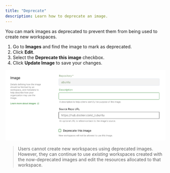 ```yaml
---
title: "Deprecate"
description: Learn how to deprecate an image.
---
```


You can mark images as deprecated to prevent them from being used to create new
workspaces.

1. Go to **Images** and find the image to mark as deprecated.
1. Click **Edit**.
1. Select the **Deprecate this image** checkbox.
1. Click **Update Image** to save your changes.

![Deprecating an image](../assets/images/deprecate-image.png)

> Users cannot create new workspaces using deprecated images. However, they can
> continue to use _existing_ workspaces created with the now-deprecated images
> and edit the resources allocated to that workspace.
